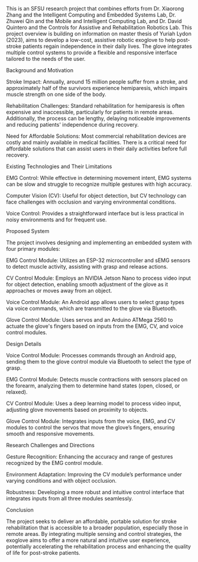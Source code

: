This is an SFSU research project that combines efforts from Dr. Xiaorong Zhang and the Intelligent Computing and Embedded Systems Lab, Dr. Zhuwei Qin and the Mobile and Intelligent Computing Lab, and Dr. David Quintero and the Controls for Assistive and Rehabilitation Robotics Lab. 
This project overview is building on information on master thesis of Yuriah Lydon (2023), aims to develop a low-cost, assistive robotic exoglove to help post-stroke patients regain independence in their daily lives. The glove integrates multiple control systems to provide a flexible and responsive interface tailored to the needs of the user.

Background and Motivation

Stroke Impact: Annually, around 15 million people suffer from a stroke, and approximately half of the survivors experience hemiparesis, which impairs muscle strength on one side of the body.

Rehabilitation Challenges: Standard rehabilitation for hemiparesis is often expensive and inaccessible, particularly for patients in remote areas. Additionally, the process can be lengthy, delaying noticeable improvements and reducing patients' independence during recovery.

Need for Affordable Solutions: Most commercial rehabilitation devices are costly and mainly available in medical facilities. There is a critical need for affordable solutions that can assist users in their daily activities before full recovery.

Existing Technologies and Their Limitations

EMG Control: While effective in determining movement intent, EMG systems can be slow and struggle to recognize multiple gestures with high accuracy.

Computer Vision (CV): Useful for object detection, but CV technology can face challenges with occlusion and varying environmental conditions.

Voice Control: Provides a straightforward interface but is less practical in noisy environments and for frequent use.

Proposed System

The project involves designing and implementing an embedded system with four primary modules:

EMG Control Module: Utilizes an ESP-32 microcontroller and sEMG sensors to detect muscle activity, assisting with grasp and release actions.

CV Control Module: Employs an NVIDIA Jetson Nano to process video input for object detection, enabling smooth adjustment of the glove as it approaches or moves away from an object.

Voice Control Module: An Android app allows users to select grasp types via voice commands, which are transmitted to the glove via Bluetooth.

Glove Control Module: Uses servos and an Arduino ATMega 2560 to actuate the glove's fingers based on inputs from the EMG, CV, and voice control modules.

Design Details

Voice Control Module: Processes commands through an Android app, sending them to the glove control module via Bluetooth to select the type of grasp.

EMG Control Module: Detects muscle contractions with sensors placed on the forearm, analyzing them to determine hand states (open, closed, or relaxed).

CV Control Module: Uses a deep learning model to process video input, adjusting glove movements based on proximity to objects.

Glove Control Module: Integrates inputs from the voice, EMG, and CV modules to control the servos that move the glove’s fingers, ensuring smooth and responsive movements.

Research Challenges and Directions

Gesture Recognition: Enhancing the accuracy and range of gestures recognized by the EMG control module.

Environment Adaptation: Improving the CV module’s performance under varying conditions and with object occlusion.

Robustness: Developing a more robust and intuitive control interface that integrates inputs from all three modules seamlessly.

Conclusion

The project seeks to deliver an affordable, portable solution for stroke rehabilitation that is accessible to a broader population, especially those in remote areas. By integrating multiple sensing and control strategies, the exoglove aims to offer a more natural and intuitive user experience, potentially accelerating the rehabilitation process and enhancing the quality of life for post-stroke patients.
